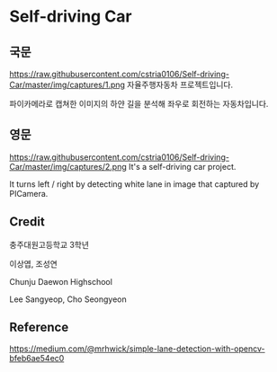 # Self-driving Car

## 국문
<https://raw.githubusercontent.com/cstria0106/Self-driving-Car/master/img/captures/1.png>
자율주행자동차 프로젝트입니다.

파이카메라로 캡쳐한 이미지의 하얀 길을 분석해 좌우로 회전하는 자동차입니다.

## 영문
<https://raw.githubusercontent.com/cstria0106/Self-driving-Car/master/img/captures/2.png>
It's a self-driving car project.

It turns left / right by detecting white lane in image that captured by PICamera.


## Credit
충주대원고등학교 3학년

이상엽, 조성연

Chunju Daewon Highschool

Lee Sangyeop, Cho Seongyeon

## Reference
https://medium.com/@mrhwick/simple-lane-detection-with-opencv-bfeb6ae54ec0

